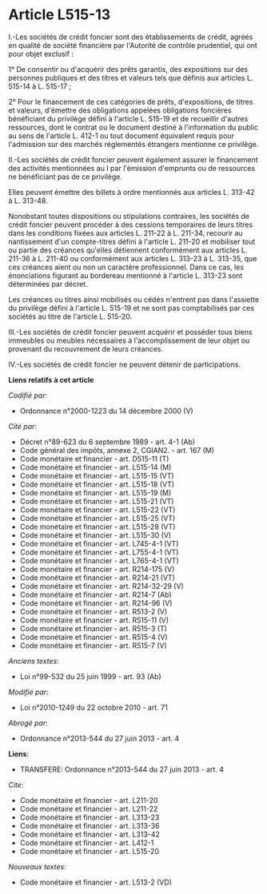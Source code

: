 # Article L515-13

I.-Les sociétés de crédit foncier sont des établissements de crédit, agréés en qualité de société financière par l'Autorité
de contrôle prudentiel, qui ont pour objet exclusif : 

1° De consentir ou d'acquérir des prêts garantis, des expositions sur des personnes publiques et des titres et valeurs tels
que définis aux articles L. 515-14 à L. 515-17 ; 

2° Pour le financement de ces catégories de prêts, d'expositions, de titres et valeurs, d'émettre des obligations appelées
obligations foncières bénéficiant du privilège défini à l'article L. 515-19 et de recueillir d'autres ressources, dont le
contrat ou le document destiné à l'information du public au sens de l'article L. 412-1 ou tout document équivalent requis
pour l'admission sur des marchés réglementés étrangers mentionne ce privilège. 

II.-Les sociétés de crédit foncier peuvent également assurer le financement des activités mentionnées au I par l'émission
d'emprunts ou de ressources ne bénéficiant pas de ce privilège. 

Elles peuvent émettre des billets à ordre mentionnés aux articles L. 313-42 à L. 313-48. 

Nonobstant toutes dispositions ou stipulations contraires, les sociétés de crédit foncier peuvent procéder à des cessions
temporaires de leurs titres dans les conditions fixées aux articles L. 211-22 à L. 211-34, recourir au nantissement d'un
compte-titres défini à l'article L. 211-20 et mobiliser tout ou partie des créances qu'elles détiennent conformément aux
articles L. 211-36 à L. 211-40 ou conformément aux articles L. 313-23 à L. 313-35, que ces créances aient ou non un caractère
professionnel. Dans ce cas, les énonciations figurant au bordereau mentionné à l'article L. 313-23 sont déterminées par
décret. 

Les créances ou titres ainsi mobilisés ou cédés n'entrent pas dans l'assiette du privilège défini à l'article L. 515-19 et ne
sont pas comptabilisés par ces sociétés au titre de l'article L. 515-20. 

III.-Les sociétés de crédit foncier peuvent acquérir et posséder tous biens immeubles ou meubles nécessaires à
l'accomplissement de leur objet ou provenant du recouvrement de leurs créances. 

IV.-Les sociétés de crédit foncier ne peuvent détenir de participations.

**Liens relatifs à cet article**

_Codifié par_:

  - Ordonnance n°2000-1223 du 14 décembre 2000 (V)

_Cité par_:

  - Décret n°89-623 du 6 septembre 1989 - art. 4-1 (Ab)
  - Code général des impôts, annexe 2, CGIAN2. - art. 167 (M)
  - Code monétaire et financier - art. D515-11 (T)
  - Code monétaire et financier - art. L515-14 (M)
  - Code monétaire et financier - art. L515-15 (VT)
  - Code monétaire et financier - art. L515-18 (VT)
  - Code monétaire et financier - art. L515-19 (M)
  - Code monétaire et financier - art. L515-21 (VT)
  - Code monétaire et financier - art. L515-22 (VT)
  - Code monétaire et financier - art. L515-25 (VT)
  - Code monétaire et financier - art. L515-28 (VT)
  - Code monétaire et financier - art. L515-30 (V)
  - Code monétaire et financier - art. L745-4-1 (VT)
  - Code monétaire et financier - art. L755-4-1 (VT)
  - Code monétaire et financier - art. L765-4-1 (VT)
  - Code monétaire et financier - art. R214-175 (V)
  - Code monétaire et financier - art. R214-21 (VT)
  - Code monétaire et financier - art. R214-32-29 (V)
  - Code monétaire et financier - art. R214-7 (Ab)
  - Code monétaire et financier - art. R214-96 (V)
  - Code monétaire et financier - art. R513-2 (V)
  - Code monétaire et financier - art. R515-11 (V)
  - Code monétaire et financier - art. R515-3 (T)
  - Code monétaire et financier - art. R515-4 (V)
  - Code monétaire et financier - art. R515-7 (V)

_Anciens textes_:

  - Loi n°99-532 du 25 juin 1999 - art. 93 (Ab)

_Modifié par_:

  - Loi n°2010-1249 du 22 octobre 2010 - art. 71

_Abrogé par_:

  - Ordonnance n°2013-544 du 27 juin 2013 - art. 4

**Liens**:

  - TRANSFERE: Ordonnance n°2013-544 du 27 juin 2013 - art. 4

_Cite_:

  - Code monétaire et financier - art. L211-20
  - Code monétaire et financier - art. L211-22
  - Code monétaire et financier - art. L313-23
  - Code monétaire et financier - art. L313-36
  - Code monétaire et financier - art. L313-42
  - Code monétaire et financier - art. L412-1
  - Code monétaire et financier - art. L515-20

_Nouveaux textes_:

  - Code monétaire et financier - art. L513-2 (VD)
